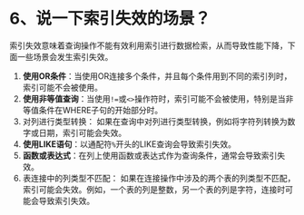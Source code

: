 # 6、说一下索引失效的场景？

索引失效意味着查询操作不能有效利用索引进行数据检索，从而导致性能下降，下面一些场景会发生索引失效。

1. **使用OR条件**：当使用OR连接多个条件，并且每个条件用到不同的索引列时，索引可能不会被使用。
2. **使用非等值查询**：当使用`!=`或`<>`操作符时，索引可能不会被使用，特别是当非等值条件在WHERE子句的开始部分时。
3. 对列进行类型转换： 如果在查询中对列进行类型转换，例如将字符列转换为数字或日期，索引可能会失效。
4. **使用LIKE语句**：以通配符`%`开头的LIKE查询会导致索引失效。
5. **函数或表达式**：在列上使用函数或表达式作为查询条件，通常会导致索引失效。
6. 表连接中的列类型不匹配： 如果在连接操作中涉及的两个表的列类型不匹配，索引可能会失效。例如，一个表的列是整数，另一个表的列是字符，连接时可能会导致索引失效。
